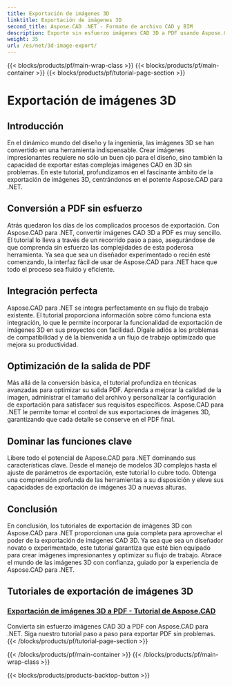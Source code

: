 ```yaml
---
title: Exportación de imágenes 3D
linktitle: Exportación de imágenes 3D
second_title: Aspose.CAD .NET - Formato de archivo CAD y BIM
description: Exporte sin esfuerzo imágenes CAD 3D a PDF usando Aspose.CAD para .NET. Siga nuestros tutoriales para una conversión de PDF perfecta. Aprenda técnicas eficientes de exportación de imágenes 3D.
weight: 35
url: /es/net/3d-image-export/
---
```


{{< blocks/products/pf/main-wrap-class >}}
{{< blocks/products/pf/main-container >}}
{{< blocks/products/pf/tutorial-page-section >}}

# Exportación de imágenes 3D


## Introducción

En el dinámico mundo del diseño y la ingeniería, las imágenes 3D se han convertido en una herramienta indispensable. Crear imágenes impresionantes requiere no sólo un buen ojo para el diseño, sino también la capacidad de exportar estas complejas imágenes CAD en 3D sin problemas. En este tutorial, profundizamos en el fascinante ámbito de la exportación de imágenes 3D, centrándonos en el potente Aspose.CAD para .NET.

## Conversión a PDF sin esfuerzo

Atrás quedaron los días de los complicados procesos de exportación. Con Aspose.CAD para .NET, convertir imágenes CAD 3D a PDF es muy sencillo. El tutorial lo lleva a través de un recorrido paso a paso, asegurándose de que comprenda sin esfuerzo las complejidades de esta poderosa herramienta. Ya sea que sea un diseñador experimentado o recién esté comenzando, la interfaz fácil de usar de Aspose.CAD para .NET hace que todo el proceso sea fluido y eficiente.

## Integración perfecta

Aspose.CAD para .NET se integra perfectamente en su flujo de trabajo existente. El tutorial proporciona información sobre cómo funciona esta integración, lo que le permite incorporar la funcionalidad de exportación de imágenes 3D en sus proyectos con facilidad. Dígale adiós a los problemas de compatibilidad y dé la bienvenida a un flujo de trabajo optimizado que mejora su productividad.

## Optimización de la salida de PDF

Más allá de la conversión básica, el tutorial profundiza en técnicas avanzadas para optimizar su salida PDF. Aprenda a mejorar la calidad de la imagen, administrar el tamaño del archivo y personalizar la configuración de exportación para satisfacer sus requisitos específicos. Aspose.CAD para .NET le permite tomar el control de sus exportaciones de imágenes 3D, garantizando que cada detalle se conserve en el PDF final.

## Dominar las funciones clave

Libere todo el potencial de Aspose.CAD para .NET dominando sus características clave. Desde el manejo de modelos 3D complejos hasta el ajuste de parámetros de exportación, este tutorial lo cubre todo. Obtenga una comprensión profunda de las herramientas a su disposición y eleve sus capacidades de exportación de imágenes 3D a nuevas alturas.

## Conclusión

En conclusión, los tutoriales de exportación de imágenes 3D con Aspose.CAD para .NET proporcionan una guía completa para aprovechar el poder de la exportación de imágenes CAD 3D. Ya sea que sea un diseñador novato o experimentado, este tutorial garantiza que esté bien equipado para crear imágenes impresionantes y optimizar su flujo de trabajo. Abrace el mundo de las imágenes 3D con confianza, guiado por la experiencia de Aspose.CAD para .NET.
## Tutoriales de exportación de imágenes 3D
### [Exportación de imágenes 3D a PDF - Tutorial de Aspose.CAD](./exporting-3d-images-to-pdf/)
Convierta sin esfuerzo imágenes CAD 3D a PDF con Aspose.CAD para .NET. Siga nuestro tutorial paso a paso para exportar PDF sin problemas.
{{< /blocks/products/pf/tutorial-page-section >}}

{{< /blocks/products/pf/main-container >}}
{{< /blocks/products/pf/main-wrap-class >}}

{{< blocks/products/products-backtop-button >}}
